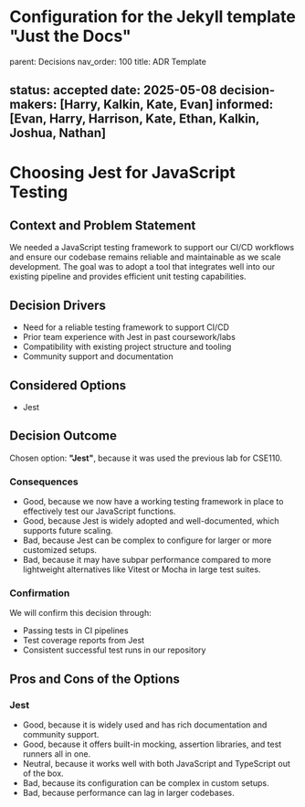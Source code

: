 # Configuration for the Jekyll template "Just the Docs"
parent: Decisions
nav_order: 100
title: ADR Template

status: accepted
date: 2025-05-08
decision-makers: [Harry, Kalkin, Kate, Evan]
informed: [Evan, Harry, Harrison, Kate, Ethan, Kalkin, Joshua, Nathan]
---

# Choosing Jest for JavaScript Testing

## Context and Problem Statement

We needed a JavaScript testing framework to support our CI/CD workflows and ensure our codebase remains reliable and maintainable as we scale development. The goal was to adopt a tool that integrates well into our existing pipeline and provides efficient unit testing capabilities.

## Decision Drivers

* Need for a reliable testing framework to support CI/CD
* Prior team experience with Jest in past coursework/labs
* Compatibility with existing project structure and tooling
* Community support and documentation

## Considered Options

* Jest
  
  
## Decision Outcome

Chosen option: **"Jest"**, because it was used the previous lab for CSE110.

### Consequences

* Good, because we now have a working testing framework in place to effectively test our JavaScript functions.
* Good, because Jest is widely adopted and well-documented, which supports future scaling.
* Bad, because Jest can be complex to configure for larger or more customized setups.
* Bad, because it may have subpar performance compared to more lightweight alternatives like Vitest or Mocha in large test suites.

### Confirmation

We will confirm this decision through:
* Passing tests in CI pipelines
* Test coverage reports from Jest
* Consistent successful test runs in our repository

## Pros and Cons of the Options

### Jest

* Good, because it is widely used and has rich documentation and community support.
* Good, because it offers built-in mocking, assertion libraries, and test runners all in one.
* Neutral, because it works well with both JavaScript and TypeScript out of the box.
* Bad, because its configuration can be complex in custom setups.
* Bad, because performance can lag in larger codebases.



